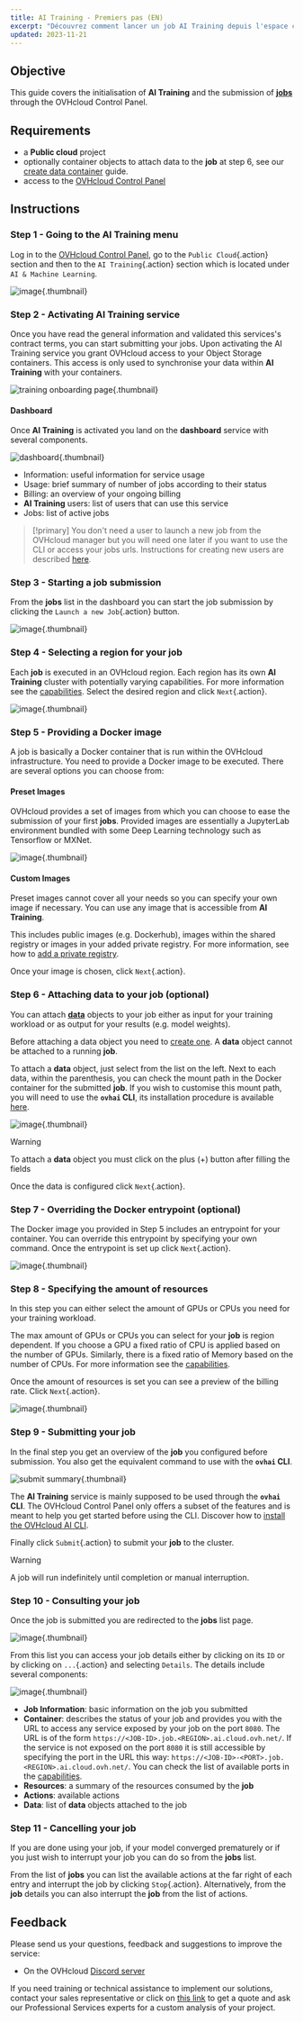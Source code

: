 ```yaml
---
title: AI Training - Premiers pas (EN)
excerpt: "Découvrez comment lancer un job AI Training depuis l'espace client (UI)"
updated: 2023-11-21
---
```


## Objective

This guide covers the initialisation of **AI Training** and the submission of [**jobs**](/pages/public_cloud/ai_machine_learning/training_guide_03_concepts_jobs) through the OVHcloud Control Panel.

## Requirements

-   a **Public cloud** project
-   optionally container objects to attach data to the **job** at step 6, see our [create data container](/pages/storage_and_backup/object_storage/pcs_create_container) guide.
-   access to the [OVHcloud Control Panel](/links/manager)

## Instructions

### Step 1 - Going to the AI Training menu

Log in to the [OVHcloud Control Panel](/links/manager), go to the `Public Cloud`{.action} section and then to the `AI Training`{.action} section which is located under `AI & Machine Learning`.

![image](images/00_training_menu.png){.thumbnail}

### Step 2 - Activating AI Training service

Once you have read the general information and validated this services's contract terms, you can start submitting your jobs. Upon activating the AI Training service you grant OVHcloud access to your Object Storage containers. This access is only used to synchronise your data within **AI Training** with your containers.

![training onboarding page](images/01_training_onboarding.png){.thumbnail}

#### Dashboard

Once **AI Training** is activated you land on the **dashboard** service with several components.

![dashboard](images/02_dashboard.png){.thumbnail}

-   Information: useful information for service usage
-   Usage: brief summary of number of jobs according to their status
-   Billing: an overview of your ongoing billing
-   **AI Training** users: list of users that can use this service
-   Jobs: list of active jobs

> [!primary]
> You don't need a user to launch a new job from the OVHcloud manager but you will need one later if you want to use the CLI or access your jobs urls. Instructions for creating new users are described [here](/pages/public_cloud/ai_machine_learning/gi_01_manage_users).

### Step 3 - Starting a job submission

From the **jobs** list in the dashboard you can start the job submission by clicking the `Launch a new Job`{.action} button.

![image](images/05_dashboard_job_list.png){.thumbnail}

### Step 4 - Selecting a region for your job

Each **job** is executed in an OVHcloud region. Each region has its own **AI Training** cluster with potentially varying capabilities. For more information see the [capabilities](/pages/public_cloud/ai_machine_learning/training_guide_01_capabilities).
Select the desired region and click `Next`{.action}.

![image](images/06_submit_region.png){.thumbnail}

### Step 5 - Providing a Docker image

A job is basically a Docker container that is run within the OVHcloud infrastructure. You need to provide a Docker image to be executed. There are several options you can choose from:

#### Preset Images

OVHcloud provides a set of images from which you can choose to ease the submission of your first **jobs**. Provided images are essentially a JupyterLab environment bundled with some Deep Learning technology such as Tensorflow or MXNet.

![image](images/08_submit_image.png){.thumbnail}

#### Custom Images

Preset images cannot cover all your needs so you can specify your own image if necessary. You can use any image that is accessible from **AI Training**.

This includes public images (e.g. Dockerhub), images within the shared registry or images in your added private registry. For more information, see how to [add a private registry](/pages/public_cloud/ai_machine_learning/gi_07_manage_registry).

Once your image is chosen, click `Next`{.action}.

### Step 6 - Attaching data to your job (optional)

You can attach [**data**](/pages/public_cloud/ai_machine_learning/gi_02_concepts_data) objects to your job either as input for your training workload or as output for your results (e.g. model weights).

Before attaching a data object you need to [create one](/pages/public_cloud/ai_machine_learning/gi_02_concepts_data). A **data** object cannot be attached to a running **job**.

To attach a **data** object, just select from the list on the left. Next to each data, within the parenthesis, you can check the mount path in the Docker container for the submitted **job**. If you wish to customise this mount path, you will need to use the **`ovhai` CLI**, its installation procedure is available [here](/pages/public_cloud/ai_machine_learning/cli_10_howto_install_cli).

![image](images/10_submit_data_selected.png){.thumbnail}

> [!warning]
>
> To attach a **data** object you must click on the plus (+) button after filling the fields

Once the data is configured click `Next`{.action}.

### Step 7 - Overriding the Docker entrypoint (optional)

The Docker image you provided in Step 5 includes an entrypoint for your container. You can override this entrypoint by specifying your own command. Once the entrypoint is set up click `Next`{.action}.

![image](images/11_submit_entrypoint.png){.thumbnail}

### Step 8 - Specifying the amount of resources

In this step you can either select the amount of GPUs or CPUs you need for your training workload.

The max amount of GPUs or CPUs you can select for your **job** is region dependent. If you choose a GPU a fixed ratio of CPU is applied based on the number of GPUs. Similarly, there is a fixed ratio of Memory based on the number of CPUs. For more information see the [capabilities](/pages/public_cloud/ai_machine_learning/training_guide_01_capabilities).

Once the amount of resources is set you can see a preview of the billing rate. Click `Next`{.action}.

![image](images/12_submit_resources.png){.thumbnail}

### Step 9 - Submitting your job

In the final step you get an overview of the **job** you configured before submission. You also get the equivalent command to use with the **`ovhai` CLI**.

![submit summary](images/13_submit_summary.png){.thumbnail}

The **AI Training** service is mainly supposed to be used through the **`ovhai` CLI**. The OVHcloud Control Panel only offers a subset of the features and is meant to help you get started before using the CLI. Discover how to [install the OVHcloud AI CLI](/pages/public_cloud/ai_machine_learning/cli_10_howto_install_cli).

Finally click `Submit`{.action} to submit your **job** to the cluster.

> [!warning]
>
> A job will run indefinitely until completion or manual interruption.

### Step 10 - Consulting your job

Once the job is submitted you are redirected to the **jobs** list page.

![image](images/14_jobs_list_actions.png){.thumbnail}

From this list you can access your job details either by clicking on its `ID` or by clicking on `...`{.action} and selecting `Details`. The details include several components:

![image](images/15_jobs_details.png){.thumbnail}

-   **Job Information**: basic information on the job you submitted
-   **Container**: describes the status of your job and provides you with the URL to access any service exposed by your job on the port `8080`. The URL is of the form `https://<JOB-ID>.job.<REGION>.ai.cloud.ovh.net/`. If the service is not exposed on the port `8080` it is still accessible by specifying the port in the URL this way: `https://<JOB-ID>-<PORT>.job.<REGION>.ai.cloud.ovh.net/`. You can check the list of available ports in the [capabilities](/pages/public_cloud/ai_machine_learning/training_guide_01_capabilities).
-   **Resources**: a summary of the resources consumed by the **job**
-   **Actions**: available actions
-   **Data**: list of **data** objects attached to the job

### Step 11 - Cancelling your job

If you are done using your job, if your model converged prematurely or if you just wish to interrupt your job you can do so from the **jobs** list.

From the list of **jobs** you can list the available actions at the far right of each entry and interrupt the job by clicking `Stop`{.action}. Alternatively, from the **job** details you can also interrupt the **job** from the list of actions.

## Feedback

Please send us your questions, feedback and suggestions to improve the service:

- On the OVHcloud [Discord server](https://discord.com/invite/vXVurFfwe9)

If you need training or technical assistance to implement our solutions, contact your sales representative or click on [this link](https://www.ovhcloud.com/fr-ca/professional-services/) to get a quote and ask our Professional Services experts for a custom analysis of your project.
